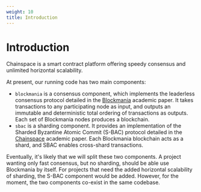 ```yaml
---
weight: 10
title: Introduction
---
```


# Introduction

Chainspace is a smart contract platform offering speedy consensus and unlimited horizontal scalability.

At present, our running code has two main components:

* `blockmania` is a consensus component, which implements the leaderless consensus protocol detailed in the [Blockmania](https://arxiv.org/abs/1809.01620) academic paper. It takes transactions to any participating node as input, and outputs an immutable and deterministic total ordering of transactions as outputs. Each set of Blockmania nodes produces a blockchain.
* `sbac` is a sharding component. It provides an implementation of the Sharded Byzantine Atomic Commit (S-BAC) protocol detailed in the [Chainspace](https://arxiv.org/abs/1708.03778) academic paper. Each Blockmania blockchain acts as a shard, and SBAC enables cross-shard transactions.

Eventually, it's likely that we will split these two components. A project wanting only fast consensus, but no sharding, should be able use Blockmania by itself. For projects that need the added horizontal scalability of sharding, the S-BAC component would be added. However, for the moment, the two components co-exist in the same codebase.
